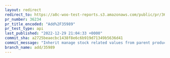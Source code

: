 ```yaml
---
layout: redirect
redirect_to: https://a8c-woo-test-reports.s3.amazonaws.com/public/pr/36234/api/index.html
pr_number: 36234
pr_title_encoded: "Add%2F35989"
pr_test_type: api
last_published: "2022-12-29 21:04:33 +0000"
commit_sha: a2725beaecbc1438f8e6c6b919d71349b5636d41
commit_message: "Inherit manage stock related values from parent product"
branch_name: add/35989
---
```

